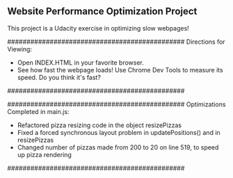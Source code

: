 ## Website Performance Optimization Project

This project is a Udacity exercise in optimizing slow webpages!

##############################################
Directions for Viewing:

 - Open INDEX.HTML in your favorite browser. 
 - See how fast the webpage loads! Use Chrome Dev Tools to measure its speed. Do you think it's fast?

##############################################

##############################################
Optimizations Completed in main.js:
 
 - Refactored pizza resizing code in the object resizePizzas
 - Fixed a forced synchronous layout problem in updatePositions() and in resizePizzas
 - Changed number of pizzas made from 200 to 20 on line 519, to speed up pizza rendering 

##############################################

